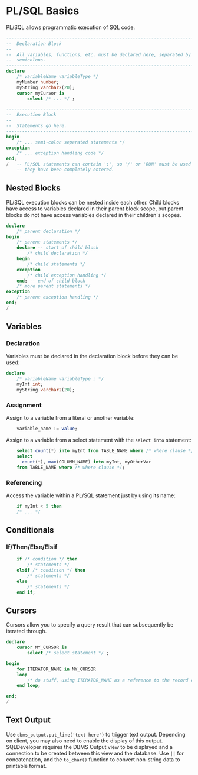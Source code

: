 # PL/SQL Basics

PL/SQL allows programmatic execution of SQL code.

```SQL
-------------------------------------------------------------------------------
--  Declaration Block                                                        --
--                                                                           --
--  All variables, functions, etc. must be declared here, separated by       --
--  semicolons.                                                              --
-------------------------------------------------------------------------------
declare
    /* variableName variableType */
    myNumber number;
    myString varchar2(20);
    cursor myCursor is
        select /* ... */ ;

-------------------------------------------------------------------------------
--  Execution Block                                                          --
--                                                                           --
--  Statements go here.                                                      --
-------------------------------------------------------------------------------
begin
    /* ... semi-colon separated statements */
exception
    /* ... exception handling code */
end;
/   -- PL/SQL statements can contain ';', so '/' or 'RUN' must be used after
    -- they have been completely entered.
```

## Nested Blocks
PL/SQL execution blocks can be nested inside each other. Child blocks have access to variables declared in their parent block scope, but parent blocks do not have access variables declared in their children's scopes.
```SQL
declare
    /* parent declaration */
begin
    /* parent statements */
    declare -- start of child block
        /* child declaration */
    begin
        /* child statements */
    exception
        /* child exception handling */
    end; -- end of child block
    /* more parent statements */
exception
    /* parent exception handling */
end;
/
```

## Variables

### Declaration
Variables must be declared in the declaration block before they can be used:
```SQL
declare
    /* variableName variableType ; */
    myInt int;
    myString varchar2(20);

```

### Assignment

Assign to a variable from a literal or another variable:
```SQL
    variable_name := value;
```

Assign to a variable from a select statement with the `select into` statement:
```SQL
    select count(*) into myInt from TABLE_NAME where /* where clause */;
    select
      count(*), max(COLUMN_NAME) into myInt, myOtherVar
    from TABLE_NAME where /* where clause */;
```

### Referencing
Access the variable within a PL/SQL statement just by using its name:
```SQL
    if myInt < 5 then
    /* ... */
```

## Conditionals

### If/Then/Else/Elsif
```SQL
    if /* condition */ then
        /* statements */
    elsif /* condition */ then
        /* statements */
    else
        /* statements */
    end if;
```

## Cursors
Cursors allow you to specify a query result that can subsequently be iterated through.

```SQL
declare
    cursor MY_CURSOR is
        select /* select statement */ ;

begin
    for ITERATOR_NAME in MY_CURSOR
    loop
        /* do stuff, using ITERATOR_NAME as a reference to the record currently being processed */;
    end loop;

end;
/
```

## Text Output

Use `dbms_output.put_line('text here')` to trigger text output. Depending on client, you may also need to enable the display of this output. SQLDeveloper requires the DBMS Output view to be displayed and a connection to be created between this view and the database. Use `||` for concatenation, and the `to_char()` function to convert non-string data to printable format.